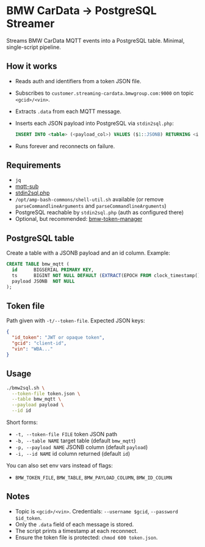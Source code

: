 # BMW CarData → PostgreSQL Streamer

Streams BMW CarData MQTT events into a PostgreSQL table. Minimal, single-script pipeline.

## How it works

* Reads auth and identifiers from a token JSON file.
* Subscribes to `customer.streaming-cardata.bmwgroup.com:9000` on topic `<gcid>/<vin>`.
* Extracts `.data` from each MQTT message.
* Inserts each JSON payload into PostgreSQL via `stdin2sql.php`:

  ```sql
  INSERT INTO <table> (<payload_col>) VALUES ($1::JSONB) RETURNING <id_col>;
  ```
* Runs forever and reconnects on failure.

## Requirements

* `jq`
* [mqtt-sub](https://github.com/SIGSEGV111/mqtt-sub)
* [stdin2sql.php](https://github.com/SIGSEGV111/stdin2sql)
* `/opt/amp-bash-commons/shell-util.sh` available (or remove `parseCommandlineArguments` and `parseCommandlineArguments`)
* PostgreSQL reachable by `stdin2sql.php` (auth as configured there)
* Optional, but recommended: [bmw-token-manager](https://github.com/SIGSEGV111/bmw-token-manager)

## PostgreSQL table

Create a table with a JSONB payload and an id column. Example:

```sql
CREATE TABLE bmw_mqtt (
  id      BIGSERIAL PRIMARY KEY,
  ts      BIGINT NOT NULL DEFAULT (EXTRACT(EPOCH FROM clock_timestamp())*1000000)::BIGINT,
  payload JSONB  NOT NULL
);
```

## Token file

Path given with `-t/--token-file`. Expected JSON keys:

```json
{
  "id_token": "JWT or opaque token",
  "gcid": "client-id",
  "vin": "WBA..."
}
```

## Usage

```bash
./bmw2sql.sh \
  --token-file token.json \
  --table bmw_mqtt \
  --payload payload \
  --id id
```

Short forms:

* `-t, --token-file FILE`  token JSON path
* `-b, --table NAME`       target table (default `bmw_mqtt`)
* `-p, --payload NAME`     JSONB column (default `payload`)
* `-i, --id NAME`          id column returned (default `id`)

You can also set env vars instead of flags:

* `BMW_TOKEN_FILE`, `BMW_TABLE`, `BMW_PAYLOAD_COLUMN`, `BMW_ID_COLUMN`

## Notes

* Topic is `<gcid>/<vin>`. Credentials: `--username $gcid`, `--password $id_token`.
* Only the `.data` field of each message is stored.
* The script prints a timestamp at each reconnect.
* Ensure the token file is protected: `chmod 600 token.json`.
